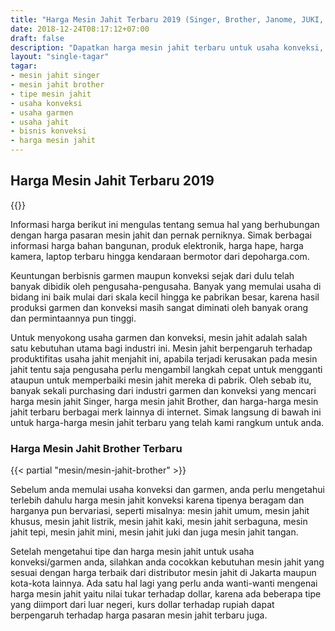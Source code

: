 ```yaml
---
title: "Harga Mesin Jahit Terbaru 2019 (Singer, Brother, Janome, JUKI, HZL, dll)"
date: 2018-12-24T08:17:12+07:00
draft: false
description: "Dapatkan harga mesin jahit terbaru untuk usaha konveksi, usaha garmen, maupun usaha jahitan anda."
layout: "single-tagar"
tagar:
- mesin jahit singer
- mesin jahit brother
- tipe mesin jahit
- usaha konveksi
- usaha garmen
- usaha jahit
- bisnis konveksi
- harga mesin jahit
---
```


## Harga Mesin Jahit Terbaru 2019 

{{<adsense-responsive>}}

Informasi harga berikut ini mengulas tentang semua hal yang berhubungan dengan harga pasaran mesin jahit dan pernak perniknya. Simak berbagai informasi harga bahan bangunan, produk elektronik, harga hape, harga kamera, laptop terbaru hingga kendaraan bermotor dari depoharga.com.

Keuntungan berbisnis garmen maupun konveksi sejak dari dulu telah banyak dibidik oleh pengusaha-pengusaha. Banyak yang memulai usaha di bidang ini baik mulai dari skala kecil hingga ke pabrikan besar, karena hasil produksi garmen dan konveksi masih sangat diminati oleh banyak orang dan permintaannya pun tinggi.

Untuk menyokong usaha garmen dan konveksi, mesin jahit adalah salah satu kebutuhan utama bagi industri ini. Mesin jahit berpengaruh terhadap produktifitas usaha jahit menjahit ini, apabila terjadi kerusakan pada mesin jahit tentu saja pengusaha perlu mengambil langkah cepat untuk mengganti ataupun untuk memperbaiki mesin jahit mereka di pabrik. Oleh sebab itu, banyak sekali purchasing dari industri garmen dan konveksi yang mencari harga mesin jahit Singer, harga mesin jahit Brother, dan harga-harga mesin jahit terbaru berbagai merk lainnya di internet. Simak langsung di bawah ini untuk harga-harga mesin jahit terbaru yang telah kami rangkum untuk anda.

### Harga Mesin Jahit Brother Terbaru

{{< partial "mesin/mesin-jahit-brother" >}}

Sebelum anda memulai usaha konveksi dan garmen, anda perlu mengetahui terlebih dahulu harga mesin jahit konveksi karena tipenya beragam dan harganya pun bervariasi, seperti misalnya: mesin jahit umum, mesin jahit khusus, mesin jahit listrik, mesin jahit kaki, mesin jahit serbaguna, mesin jahit tepi, mesin jahit mini, mesin jahit juki dan juga mesin jahit tangan.

Setelah mengetahui tipe dan harga mesin jahit untuk usaha konveksi/garmen anda, silahkan anda cocokkan kebutuhan mesin jahit yang sesuai dengan harga terbaik dari distributor mesin jahit di Jakarta maupun kota-kota lainnya. Ada satu hal lagi yang perlu anda wanti-wanti mengenai harga mesin jahit yaitu nilai tukar terhadap dollar, karena ada beberapa tipe yang diimport dari luar negeri, kurs dollar terhadap rupiah dapat berpengaruh terhadap harga pasaran mesin jahit terbaru juga.